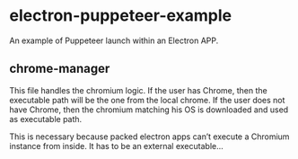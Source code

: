 # electron-puppeteer-example

An example of Puppeteer launch within an Electron APP.

## chrome-manager

This file handles the chromium logic.
If the user has Chrome, then the executable path will be the one from the local chrome.
If the user does not have Chrome, then the chromium matching his OS is downloaded and used as executable path.

This is necessary because packed electron apps can’t execute a Chromium instance from inside. It has to be an external executable…
